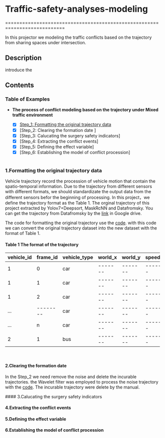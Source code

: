 # Traffic-safety-analyses-modeling

===========================================================================

In this projector we modeling the traffic conflicts based on the trajectory from sharing spaces under intersection. 

## Description

introduce the 

## Contents

### Table of Examples

- **The process of conflict modeling based on the trajectory under Mixed traffic environment**

  - [x] [Step_1: Formatting the original trajectory data](https://drive.google.com/file/d/1uPAuJ7qi1uWRLyAdcDiNVn8jsiBAyzfo/view?usp=share_link)
  - [x] [Step_2: Clearing the formation date ]
  - [x] [Step_3: Calucating the surgery safety indicators]
  - [x] [Step_4: Extracting the conflict events]
  - [x] [Step_5: Defining the effect variable]
  - [x] [Step_6: Establishing the model of conflict procession]
  <br>


### 1.Formatting the original trajectory data

Vehicle trajectory record the procession of vehicle motion that contain the spatio-temporal information. Due to the trajectory from different sensors with different formats, we should standardizate the output data from the different sensors befor the beginning of processing. In this project，we define the trajectory format as the Table 1. The orginal trajectory of this project extracted by Yolov7+Deepsort, MaskRcNN and Datafromsky. You can get the trajectory from Datafromsky by the [link](https://drive.google.com/file/d/1lQuGvIBc-apCCxEdDFJZZ7eMZ9YtxTnB/view?usp=share_link) in Google drive. 

The code for formatting the original trajectory use the [code]([Traffic-safty-analyses-modeling/code/data_process.ipynb](https://github.com/YANzhangcun/Traffic-safty-analyses-modeling/blob/master/code/data_process.ipynb)). with this code we can convert the original trajectory dataset into the new dataset with the format of Table 1.

#### Table 1 The format of the trajectory 
|vehicle_id|frame_id|vehicle_type|world_x|world_y|speed_x|speed_y|acc_x|acc_y|jerk_x|jerk_y|
|----------|--------|------------|-------|-------|-------|-------|-----|-----|------|------|
|     1    |  0     |     car    |-------|-------|-------|-------|-----|-----|------|------|
|     1    |  1     |     car    |-------|-------|-------|-------|-----|-----|------|------|
|     1    |  2     |     car    |-------|-------|-------|-------|-----|-----|------|------|
|    ...   |--------|     car    |-------|-------|-------|-------|-----|-----|------|------|
|    ...   |  n     |     car    |-------|-------|-------|-------|-----|-----|------|------|
|     2    |  1     |     bus    |-------|-------|-------|-------|-----|-----|------|------|
<br>

#### 2.Clearing the formation date
In the Step_2 we need remove the noise and delete the incurable trajectories. the Wavelet filter was employed to process the noise trajectory with the [code](). The incurable trajectory were delete by the manual. 
<a  >
   
</a>
#### 3.Calucating the surgery safety indicators





#### 4.Extracting the conflict events




#### 5.Defining the effect variable




#### 6.Establishing the model of conflict procession


<br>



